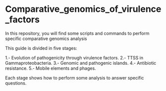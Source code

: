 # Comparative_genomics_of_virulence_factors
In this repository, you will find some scripts and commands to perform specific comparative genomics analysis

This guide is divided in five stages:

1.- Evolution of pathogenicity through virulence factors.
2.- TTSS in Gammaproteobacteria.
3.- Genomic and pathogenic islands.
4.- Antibiotic resistance.
5.- Mobile elements and phages.

Each stage shows how to perform some analysis to answer specific questions. 
